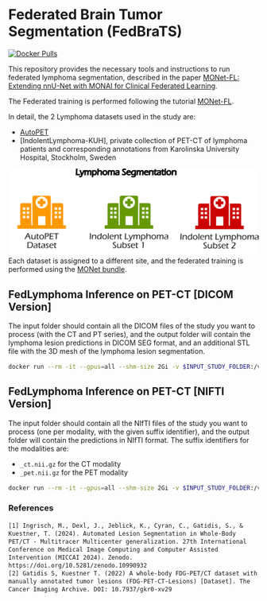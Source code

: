 # Federated Brain Tumor Segmentation (FedBraTS)

[![Docker Pulls](https://img.shields.io/docker/pulls/maiacloud/lymphoma-x64-workstation-dgpu-linux-amd64)](https://hub.docker.com/r/maiacloud/lymphoma-x64-workstation-dgpu-linux-amd64)

This repository provides the necessary tools and instructions to run federated lymphoma segmentation, described in the paper [MONet-FL: Extending nnU-Net with MONAI for Clinical Federated Learning](). 

The Federated training is performed following the tutorial [MONet-FL](https://github.com/SimoneBendazzoli93/MONet-Bundle/blob/main/MONet-FL.ipynb).


In detail, the 2 Lymphoma datasets used in the study are:
- [AutoPET](https://zenodo.org/records/10990932)
- [IndolentLymphoma-KUH], private collection of PET-CT of lymphoma patients and corresponding annotations from Karolinska University Hospital, Stockholm, Sweden

![](./images/Dataset.png)
Each dataset is assigned to a different site, and the federated training is performed using the [MONet bundle](https://github.com/SimoneBendazzoli93/MONet-Bundle).

## FedLymphoma Inference on PET-CT [DICOM Version]

The input folder should contain all the DICOM files of the study you want to process (with the CT and PT series), and the output folder will contain the lymphoma lesion predictions in DICOM SEG format, and an additional STL file with the 3D mesh of the lymphoma lesion segmentation.


```bash
docker run --rm -it --gpus=all --shm-size 2Gi -v $INPUT_STUDY_FOLDER:/var/holoscan/input -v $PREDICTIONS_FOLDER:/var/holoscan/output maiacloud/lymphoma-x64-workstation-dgpu-linux-amd64:1.0
```

## FedLymphoma Inference on PET-CT [NIFTI Version]

The input folder should contain all the NIfTI files of the study you want to process (one per modality, with the given suffix identifier), and the output folder will contain the predictions in NIfTI format.
The suffix identifiers for the modalities are:
- `_ct.nii.gz` for the CT modality
- `_pet.nii.gz` for the PET modality


```bash
docker run --rm -it --gpus=all --shm-size 2Gi -v $INPUT_STUDY_FOLDER:/var/holoscan/input -v $PREDICTIONS_FOLDER:/var/holoscan/output maiacloud/lymphoma-x64-workstation-dgpu-linux-amd64:1.0-nifti
```

### References

    [1] Ingrisch, M., Dexl, J., Jeblick, K., Cyran, C., Gatidis, S., & Kuestner, T. (2024). Automated Lesion Segmentation in Whole-Body PET/CT - Multitracer Multicenter generalization. 27th International Conference on Medical Image Computing and Computer Assisted Intervention (MICCAI 2024). Zenodo. https://doi.org/10.5281/zenodo.10990932
    [2] Gatidis S, Kuestner T. (2022) A whole-body FDG-PET/CT dataset with manually annotated tumor lesions (FDG-PET-CT-Lesions) [Dataset]. The Cancer Imaging Archive. DOI: 10.7937/gkr0-xv29 
